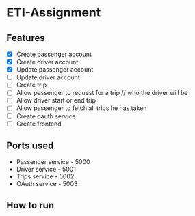 # ETI-Assignment

## Features

- [x] Create passenger account
- [x] Create driver account
- [x] Update passenger account
- [ ] Update driver account
- [ ] Create trip
- [ ] Allow passenger to request for a trip // who the driver will be
- [ ] Allow driver start or end trip
- [ ] Allow passenger to fetch all trips he has taken
- [ ] Create oauth service
- [ ] Create frontend

## Ports used

- Passenger service - 5000
- Driver service - 5001
- Trips service - 5002
- OAuth service - 5003

## How to run
